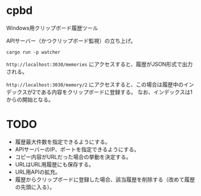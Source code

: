 # cpbd
Windows用クリップボード履歴ツール

APIサーバー（かつクリップボード監視）の立ち上げ。
```
cargo run -p watcher
```

`http://localhost:3030/memories` にアクセスすると、履歴がJSON形式で出力される。

`http://localhost:3030/memory/2` にアクセスすると、この場合は履歴中のインデックスが2である内容をクリップボードに登録する。
なお、インデックスは1からの開始となる。

# TODO
- 履歴最大件数を指定できるようにする。
- APIサーバーのIP、ポートを指定できるようにする。
- コピー内容がURLだった場合の挙動を決定する。
- URLはURL用履歴にも保存する。
- URL用APIの拡充。
- 履歴からクリップボードに登録した場合、該当履歴を削除する（改めて履歴の先頭に入る）。
